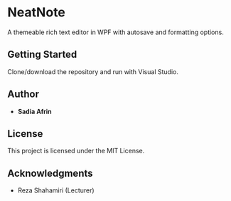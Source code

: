 # NeatNote

A themeable rich text editor in WPF with autosave and formatting options.

## Getting Started

Clone/download the repository and run with Visual Studio.

## Author

* **Sadia Afrin** 

## License

This project is licensed under the MIT License.

## Acknowledgments

* Reza Shahamiri (Lecturer)

